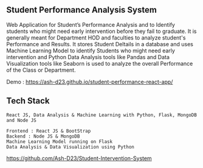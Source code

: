 ## Student Performance Analysis System

Web Application for Student’s Performance Analysis and to Identify students who might need early intervention before they fail to graduate. It is generally meant for Department HOD and faculties to analyze student's Performance and Results. It stores Student Deltails in a database and uses Machine Learning Model to identify Students who might need early intervention and Python Data Analysis tools like Pandas and Data Visualization tools like Seaborn is used to analyze the overall Performance of the Class or Department.

Demo : https://ash-d23.github.io/student-performance-react-app/

## Tech Stack 

`React JS, Data Analysis & Machine Learning with Python, Flask, MongoDB and Node JS`

```
Frontend : React JS & BootStrap
Backend : Node JS & MongoDB
Machine Learning Model running on Flask
Data Analysis & Data Visualization using Python
```

https://github.com/Ash-D23/Student-Intervention-System